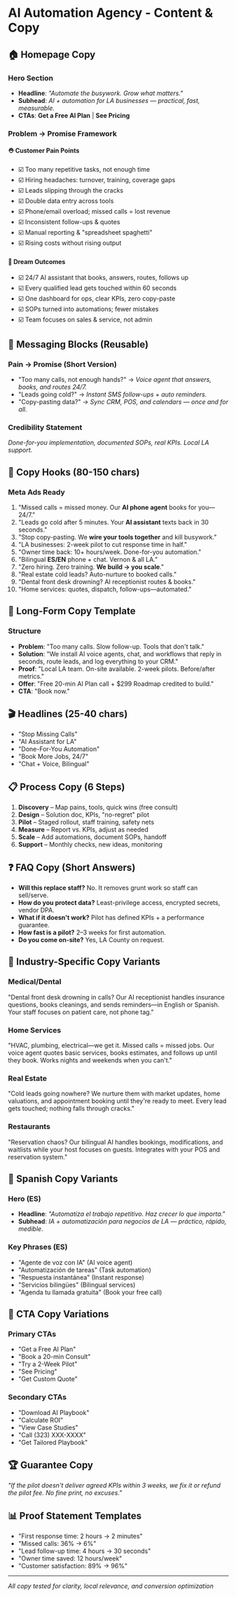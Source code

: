 # AI Automation Agency - Content & Copy

## 🏠 Homepage Copy

### Hero Section
- **Headline**: *"Automate the busywork. Grow what matters."*
- **Subhead**: *AI + automation for LA businesses — practical, fast, measurable.*
- **CTAs**: **Get a Free AI Plan** | **See Pricing**

### Problem → Promise Framework

#### ⛑️ Customer Pain Points
- ☑️ Too many repetitive tasks, not enough time
- ☑️ Hiring headaches: turnover, training, coverage gaps  
- ☑️ Leads slipping through the cracks
- ☑️ Double data entry across tools
- ☑️ Phone/email overload; missed calls = lost revenue
- ☑️ Inconsistent follow-ups & quotes
- ☑️ Manual reporting & "spreadsheet spaghetti"
- ☑️ Rising costs without rising output

#### 💭 Dream Outcomes
- ☑️ 24/7 AI assistant that books, answers, routes, follows up
- ☑️ Every qualified lead gets touched within 60 seconds  
- ☑️ One dashboard for ops, clear KPIs, zero copy-paste
- ☑️ SOPs turned into automations; fewer mistakes
- ☑️ Team focuses on sales & service, not admin

## 🎯 Messaging Blocks (Reusable)

### Pain → Promise (Short Version)
- "Too many calls, not enough hands?" → *Voice agent that answers, books, and routes 24/7.*
- "Leads going cold?" → *Instant SMS follow-ups + auto reminders.*  
- "Copy-pasting data?" → *Sync CRM, POS, and calendars — once and for all.*

### Credibility Statement
*Done-for-you implementation, documented SOPs, real KPIs. Local LA support.*

## 📝 Copy Hooks (80-150 chars)

### Meta Ads Ready
1. "Missed calls = missed money. Our **AI phone agent** books for you—24/7."
2. "Leads go cold after 5 minutes. Your **AI assistant** texts back in 30 seconds."
3. "Stop copy-pasting. We **wire your tools together** and kill busywork."
4. "LA businesses: 2-week pilot to cut response time in half."
5. "Owner time back: 10+ hours/week. Done-for-you automation."
6. "Bilingual **ES/EN** phone + chat. Vernon & all LA."
7. "Zero hiring. Zero training. **We build → you scale**."
8. "Real estate cold leads? Auto-nurture to booked calls."
9. "Dental front desk drowning? AI receptionist routes & books."
10. "Home services: quotes, dispatch, follow-ups—automated."

## 📄 Long-Form Copy Template

### Structure
- **Problem**: "Too many calls. Slow follow-up. Tools that don't talk."
- **Solution**: "We install AI voice agents, chat, and workflows that reply in seconds, route leads, and log everything to your CRM."
- **Proof**: "Local LA team. On-site available. 2-week pilots. Before/after metrics."
- **Offer**: "Free 20-min AI Plan call + $299 Roadmap credited to build."
- **CTA**: "Book now."

## 🎬 Headlines (25-40 chars)

- "Stop Missing Calls"
- "AI Assistant for LA"  
- "Done-For-You Automation"
- "Book More Jobs, 24/7"
- "Chat + Voice, Bilingual"

## 📋 Process Copy (6 Steps)

1. **Discovery** – Map pains, tools, quick wins (free consult)
2. **Design** – Solution doc, KPIs, "no-regret" pilot  
3. **Pilot** – Staged rollout, staff training, safety nets
4. **Measure** – Report vs. KPIs, adjust as needed
5. **Scale** – Add automations, document SOPs, handoff
6. **Support** – Monthly checks, new ideas, monitoring

## ❓ FAQ Copy (Short Answers)

- **Will this replace staff?** No. It removes grunt work so staff can sell/serve.
- **How do you protect data?** Least-privilege access, encrypted secrets, vendor DPA.
- **What if it doesn't work?** Pilot has defined KPIs + a performance guarantee.
- **How fast is a pilot?** 2–3 weeks for first automation.
- **Do you come on-site?** Yes, LA County on request.

## 🏢 Industry-Specific Copy Variants

### Medical/Dental
"Dental front desk drowning in calls? Our AI receptionist handles insurance questions, books cleanings, and sends reminders—in English or Spanish. Your staff focuses on patient care, not phone tag."

### Home Services  
"HVAC, plumbing, electrical—we get it. Missed calls = missed jobs. Our voice agent quotes basic services, books estimates, and follows up until they book. Works nights and weekends when you can't."

### Real Estate
"Cold leads going nowhere? We nurture them with market updates, home valuations, and appointment booking until they're ready to meet. Every lead gets touched; nothing falls through cracks."

### Restaurants
"Reservation chaos? Our bilingual AI handles bookings, modifications, and waitlists while your host focuses on guests. Integrates with your POS and reservation system."

## 🌮 Spanish Copy Variants

### Hero (ES)
- **Headline**: *"Automatiza el trabajo repetitivo. Haz crecer lo que importa."*
- **Subhead**: *IA + automatización para negocios de LA — práctico, rápido, medible.*

### Key Phrases (ES)
- "Agente de voz con IA" (AI voice agent)
- "Automatización de tareas" (Task automation)  
- "Respuesta instantánea" (Instant response)
- "Servicios bilingües" (Bilingual services)
- "Agenda tu llamada gratuita" (Book your free call)

## 🎯 CTA Copy Variations

### Primary CTAs
- "Get a Free AI Plan"
- "Book a 20-min Consult"  
- "Try a 2-Week Pilot"
- "See Pricing"
- "Get Custom Quote"

### Secondary CTAs  
- "Download AI Playbook"
- "Calculate ROI"
- "View Case Studies"
- "Call (323) XXX-XXXX"
- "Get Tailored Playbook"

## 🏆 Guarantee Copy

*"If the pilot doesn't deliver agreed KPIs within 3 weeks, we fix it or refund the pilot fee. No fine print, no excuses."*

## 📊 Proof Statement Templates

- "First response time: 2 hours → 2 minutes"
- "Missed calls: 36% → 6%"  
- "Lead follow-up time: 4 hours → 30 seconds"
- "Owner time saved: 12 hours/week"
- "Customer satisfaction: 89% → 96%"

---
*All copy tested for clarity, local relevance, and conversion optimization*